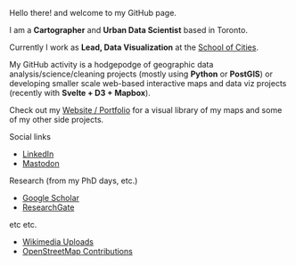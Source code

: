 Hello there! and welcome to my GitHub page. 

I am a **Cartographer** and **Urban Data Scientist** based in Toronto. 

Currently I work as **Lead, Data Visualization** at the [School of Cities](https://www.schoolofcities.utoronto.ca/). 

My GitHub activity is a hodgepodge of geographic data analysis/science/cleaning projects (mostly using **Python** or **PostGIS**) or developing smaller scale web-based interactive maps and data viz projects (recently with **Svelte + D3 + Mapbox**).

Check out my [Website / Portfolio](https://jamaps.github.io/) for a visual library of my maps and some of my other side projects.

Social links
- [LinkedIn](https://linkedin.com/in/jeffallenmaps/)
- [Mastodon](https://mapstodon.space/@jamaps)

Research (from my PhD days, etc.)
- [Google Scholar](https://scholar.google.com/citations?user=XFmML7cAAAAJ&hl=en)
- [ResearchGate](https://www.researchgate.net/profile/Jeff-Allen-7)

etc etc.
- [Wikimedia Uploads](https://commons.wikimedia.org/w/index.php?title=Special:ListFiles/Jamaps&ilshowall=1)
- [OpenStreetMap Contributions](https://www.openstreetmap.org/user/jamaps/history)
